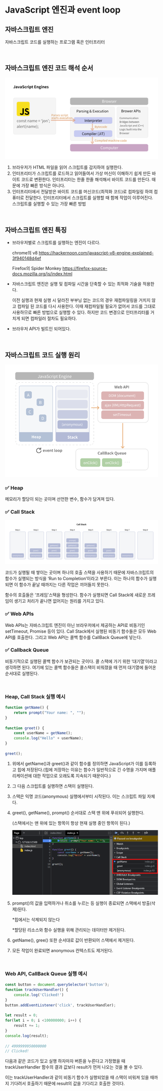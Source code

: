 # JavaScript 엔진과 event loop

## 자바스크립트 엔진

자바스크립트 코드를 실행하는 프로그램 혹은 인터프리터

<br>

## 자바스크립트 엔진 코드 해석 순서

![Untitled](../../assets/JavaScript/JavaScript_engine_order.png)

1. 브라우저가 HTML 파일을 읽어 스크립트를 감지하여 실행한다.
2. 인터프리터가 스크립트를 로드하고 읽어들여서 가상 머신이 이해하기 쉽게 만든 바이트 코드로 변환한다.
   인터프리터는 한줄 한줄 해석해서 바이트 코드를 만든다. 때문에 가장 빠른 방식은 아니다.
3. 인터프리터에서 전달받은 바이트 코드를 머신코드(최적화 코드)로 컴파일링 하여 컴퓨터로 전달한다.
   인터프리터에서 스크립트를 실행할 때 함께 작업이 이루어진다. 스크립트를 실행할 수 있는 가장 빠른 방법

<br>

## 자바스크립트 엔진 특징

- 브라우저별로 스크립트를 실행하는 엔진이 다르다.

  chrome의 v8 https://hackernoon.com/javascript-v8-engine-explained-3f940148d4ef

  Firefox의 Spider Monkey https://firefox-source-docs.mozilla.org/js/index.html

- 자바스크립트 엔진은 실행 및 컴파일 시간을 단축할 수 있는 최적화 기술을 적용한다.

  이전 실행과 현재 실행 시 달라진 부부닝 없는 코드의 경우 재컴파일링을 거치지 않고 컴파일 된 코드를 다시 사용한다. 이때 재컴파일될 필요가 없어서 코드를 그대로 사용하므로 빠른 방법으로 실행할 수 있다. 하지만 코드 변경으로 인터프리터를 거치게 되면 컴파일러 절차도 필요하다.

- 브라우저 API가 빌트인 되어있다.

<br>

## 자바스크립트 코드 실행 원리

![Untitled](../../assets/JavaScript/code_execution.png)

### ✅ **Heap**

메모리가 할당이 되는 곳이며 선언한 변수, 함수가 담겨져 있다.

### ✅ **Call Stack**
 <img src = "../../assets/JavaScript/call_stack.png" width="800px">

코드가 실행될 때 쌓이는 곳이며 하나의 호출 스택을 사용하기 때문에 자바스크립트의 함수가 실행되는 방식을 ‘Run to Completion’이라고 부른다. 이는 하나의 함수가 실행되면 이 함수가 끝날 때까지는 다른 작업은 끼어들지 못한다.

함수의 호출들은 ‘프레임’스택을 형성한다. 함수가 실행되면 Call Stack에 새로운 프레임이 생기고 처리가 끝나면 없어지는 원리를 가지고 있다.

### ✅ Web APIs

Web APIs는 자바스크립트 엔진이 아닌 브라우저에서 제공하는 API로 비동기인 setTimeout, Promise 등이 있다.
Call Stack에서 실행된 비동기 함수들은 모두 Web API를 호출한다. 그리고 Web API는 콜백 함수를 CallBack Queue에 넣는다.

### ✅ **Callback Queue**

비동기적으로 실행된 콜백 함수가 보관되는 곳이다. 콜 스택에 가기 위한 ‘대기열’이라고 생각하면 된다. 여기에 있는 콜백 함수들은 콜스택이 비워졌을 때 먼저 대기열에 들어온 순서대로 실행된다.

<br>

### Heap, Call Stack 실행 예시

```jsx
function getName() {
    return prompt("Your name: ", "");
}

function greet() {
    const userName = getName();
    console.log("Hello" + userName);
}

greet();
```

1. 위에서 getName()과 greet()과 같이 함수를 정의하면 JavaScript가 이를 등록하고 힙에 저장된다.(힙에 저장하는 이유는 함수가 일반적으로 긴 수명을 가지며 애플리케이션에 대한 작업으로 오래도록 지속되기 때문이다.)
2. 그 다음 스크립트를 실행하면 스택이 실행된다.
3. 스택은 익명 코드(anonymous) 실행에서부터 시작된다. 이는 스크립트 파일 자체다.
4. greet(), getName(), prompt() 순서대로 스택 맨 위에 푸쉬되어 실행한다.

   (스택에서는 맨 위에 있는 항목이 항상 현재 실행 중인 항목이 된다.)

   ![Untitled](../../assets/JavaScript/web_call_stack.png)

5. prompt()의 값을 입력하거나 취소를 누르는 등 실행이 종료되면 스택에서 방출(삭제)된다.

   *힙에서는 삭제되지 않는다

   *할당된 리소스와 함수 실행을 위해 관리되는 데이터만 제거된다.

6. getName(), gree() 또한 순서대로 값이 반환되어 스택에서 제거된다.
7. 모든 작업이 완료되면 anonymous 컨텍스트도 제거된다.

<br>

### Web API, CallBack Queue 실행 예시

```jsx
const button = document.querySelector('button');
function trackUserHandler() {
	console.log('Clicked!')
}
button.addEventListener('click', trackUserHandler);

let result = 0;
for(let i = 0; i <100000000; i++) {
	result += 1;
}
console.log(result);

// 4999999950000000
// Clicked!
```

다음과 같은 코드가 있고 실행 하자마자 버튼을 누른다고 가정했을 때 trackUserHandler 함수의 결과 값보다  result가 먼저 나오는 것을 볼 수 있다.

이는 trackUserHandler과 같이 비동기 함수가 실행되었을 때 스택이 비워져 있을 때까지 기다려서 호출하기 때문에 result의 값을 기다리고 호출한 것이다.


